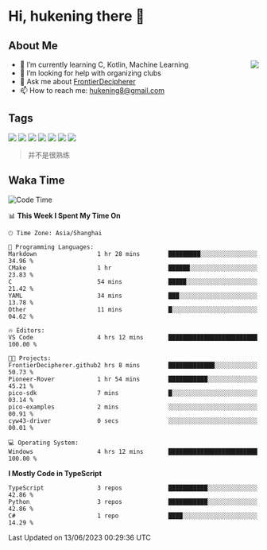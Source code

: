 # Hi, hukening there 👋

## About Me

<a href="#">
  <img align="right" src="https://github-readme-stats-git-masterrstaa-rickstaa.vercel.app/api?username=Tokyo469&count_private=true&show_icons=true&bg_color=15,f2f7fd,E0EAFC" />
</a>

- 🌱 I’m currently learning C, Kotlin, Machine Learning
- 🤔 I’m looking for help with organizing clubs
- 💬 Ask me about [FrontierDecipherer](https://github.com/FrontierDecipherer)
- 📫 How to reach me: hukening8@gmail.com

## Tags

![](https://img.shields.io/badge/-Python-3e74a2?style=flat-square&logo=Python&logoColor=fff)
![](https://img.shields.io/badge/-C++-00579c?style=flat-square&logo=cplusplus&logoColor=fff)
![](https://img.shields.io/badge/-Node.js-339933?style=flat-square&logo=Node.js&logoColor=fff)
![](https://img.shields.io/badge/-React-2d98ce?style=flat-square&logo=React&logoColor=fff)
![](https://img.shields.io/badge/-Linux-000000?style=flat-square&logo=Linux&logoColor=fff)
![](https://img.shields.io/badge/-MySQL-4479A1?style=flat-square&logo=MySQL&logoColor=fff)
![](https://img.shields.io/badge/-MongoDB-47A248?style=flat-square&logo=MongoDB&logoColor=fff)

> 并不是很熟练

## Waka Time

<!--START_SECTION:waka-->
![Code Time](http://img.shields.io/badge/Code%20Time-261%20hrs%208%20mins-blue)

📊 **This Week I Spent My Time On** 

```text
🕑︎ Time Zone: Asia/Shanghai

💬 Programming Languages: 
Markdown                 1 hr 28 mins        █████████░░░░░░░░░░░░░░░░   34.96 % 
CMake                    1 hr                ██████░░░░░░░░░░░░░░░░░░░   23.83 % 
C                        54 mins             █████░░░░░░░░░░░░░░░░░░░░   21.42 % 
YAML                     34 mins             ███░░░░░░░░░░░░░░░░░░░░░░   13.78 % 
Other                    11 mins             █░░░░░░░░░░░░░░░░░░░░░░░░   04.62 % 

🔥 Editors: 
VS Code                  4 hrs 12 mins       █████████████████████████   100.00 % 

🐱‍💻 Projects: 
FrontierDecipherer.github2 hrs 8 mins        █████████████░░░░░░░░░░░░   50.73 % 
Pioneer-Rover            1 hr 54 mins        ███████████░░░░░░░░░░░░░░   45.21 % 
pico-sdk                 7 mins              █░░░░░░░░░░░░░░░░░░░░░░░░   03.14 % 
pico-examples            2 mins              ░░░░░░░░░░░░░░░░░░░░░░░░░   00.91 % 
cyw43-driver             0 secs              ░░░░░░░░░░░░░░░░░░░░░░░░░   00.01 % 

💻 Operating System: 
Windows                  4 hrs 12 mins       █████████████████████████   100.00 % 
```

**I Mostly Code in TypeScript** 

```text
TypeScript               3 repos             ███████████░░░░░░░░░░░░░░   42.86 % 
Python                   3 repos             ███████████░░░░░░░░░░░░░░   42.86 % 
C#                       1 repo              ████░░░░░░░░░░░░░░░░░░░░░   14.29 % 
```




 Last Updated on 13/06/2023 00:29:36 UTC
<!--END_SECTION:waka-->
